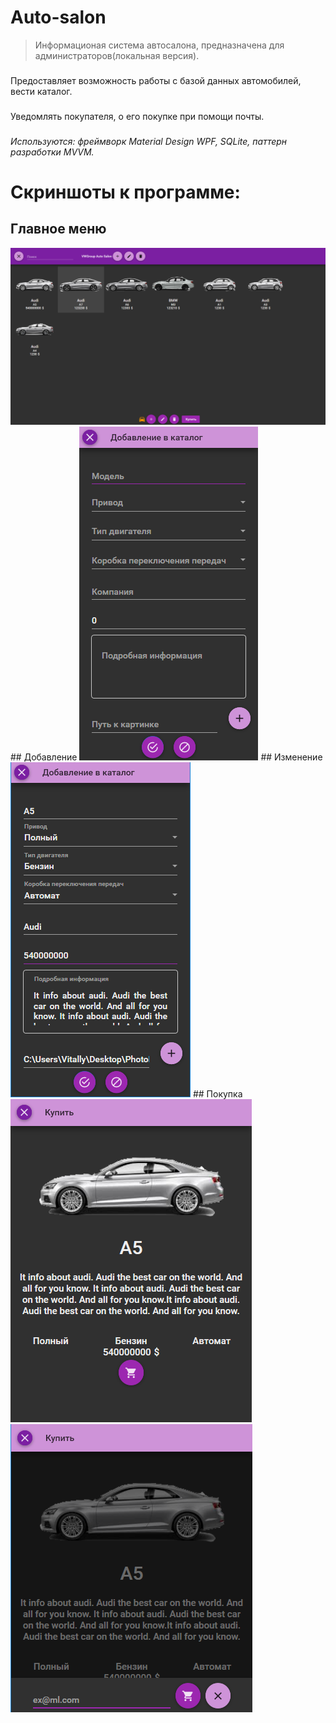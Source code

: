 # Auto-salon
> Информационая система автосалона, предназначена для администраторов(локальная версия).
###
Предоставляет возможность работы с базой данных автомобилей, вести каталог.
###
Уведомлять покупателя, о его покупке при помощи почты.
###
*Используются: фреймворк Material Design WPF, SQLite, паттерн разработки MVVM.*
###
# Скриншоты к программе:
## Главное меню
<img src="Resource/MainMenu.png"/>
## 
Добавление
<img src="Resource/Add.png" />
## 
Изменение
<img src="Resource/Edit.png" />
## 
Покупка

<img src="Resource/Buy.png" />
<img src="Resource/Buy2.png" />
